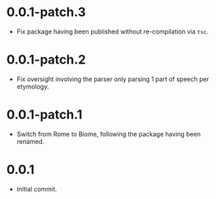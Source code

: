 # 0.0.1-patch.3

- Fix package having been published without re-compilation via `tsc`.

# 0.0.1-patch.2

- Fix oversight involving the parser only parsing 1 part of speech per etymology.

# 0.0.1-patch.1

- Switch from Rome to Biome, following the package having been renamed.

# 0.0.1

- Initial commit.
